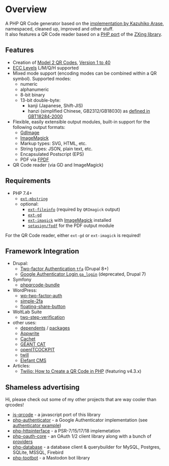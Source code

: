 # Overview

A PHP QR Code generator based on the [implementation by Kazuhiko Arase](https://github.com/kazuhikoarase/qrcode-generator), namespaced, cleaned up, improved and other stuff. <br>
It also features a QR Code reader based on a [PHP port](https://github.com/khanamiryan/php-qrcode-detector-decoder) of the [ZXing library](https://github.com/zxing/zxing).


## Features

- Creation of [Model 2 QR Codes](https://www.qrcode.com/en/codes/model12.html), [Version 1 to 40](https://www.qrcode.com/en/about/version.html)
- [ECC Levels](https://www.qrcode.com/en/about/error_correction.html) L/M/Q/H supported
- Mixed mode support (encoding modes can be combined within a QR symbol). Supported modes:
  - numeric
  - alphanumeric
  - 8-bit binary
  - 13-bit double-byte:
    - kanji (Japanese, Shift-JIS)
    - hanzi (simplified Chinese, GB2312/GB18030) as [defined in GBT18284-2000](https://www.chinesestandard.net/PDF/English.aspx/GBT18284-2000)
- Flexible, easily extensible output modules, built-in support for the following output formats:
  - [GdImage](https://www.php.net/manual/book.image)
  - [ImageMagick](https://www.php.net/manual/book.imagick)
  - Markup types: SVG, HTML, etc.
  - String types: JSON, plain text, etc.
  - Encapsulated Postscript (EPS)
  - PDF via [FPDF](https://github.com/setasign/fpdf)
- QR Code reader (via GD and ImageMagick)


## Requirements

- PHP 7.4+
  - [`ext-mbstring`](https://www.php.net/manual/book.mbstring.php)
  - optional:
    - [`ext-fileinfo`](https://www.php.net/manual/book.fileinfo.php) (required by `QRImagick` output)
    - [`ext-gd`](https://www.php.net/manual/book.image)
    - [`ext-imagick`](https://github.com/Imagick/imagick) with [ImageMagick](https://imagemagick.org) installed
    - [`setasign/fpdf`](https://github.com/setasign/fpdf) for the PDF output module

For the QR Code reader, either `ext-gd` or `ext-imagick` is required!


## Framework Integration

- Drupal:
  - [Two-factor Authentication `tfa`](https://www.drupal.org/project/tfa) (Drupal 8+)
  - [Google Authenticator Login `ga_login`](https://www.drupal.org/project/ga_login) (deprecated, Drupal 7)
- Symfony
  - [phpqrcode-bundle](https://github.com/jonasarts/phpqrcode-bundle)
- WordPress:
  - [wp-two-factor-auth](https://github.com/sjinks/wp-two-factor-auth)
  - [simple-2fa](https://wordpress.org/plugins/simple-2fa/)
  - [floating-share-button](https://github.com/qriouslad/floating-share-button)
- WoltLab Suite
  - [two-step-verification](http://pluginstore.woltlab.com/file/3007-two-step-verification/)
- other uses:
  - [dependents](https://github.com/chillerlan/php-qrcode/network/dependents) / [packages](https://github.com/chillerlan/php-qrcode/network/dependents?dependent_type=PACKAGE)
  - [Appwrite](https://github.com/appwrite/appwrite)
  - [Cachet](https://github.com/CachetHQ/Cachet)
  - [GÉANT CAT](https://github.com/GEANT/CAT)
  - [openITCOCKPIT](https://github.com/it-novum/openITCOCKPIT)
  - [twill](https://github.com/area17/twill)
  - [Elefant CMS](https://github.com/jbroadway/elefant)
- Articles:
  - [Twilio: How to Create a QR Code in PHP](https://www.twilio.com/blog/create-qr-code-in-php) (featuring v4.3.x)


## Shameless advertising

Hi, please check out some of my other projects that are way cooler than qrcodes!

- [js-qrcode](https://github.com/chillerlan/js-qrcode) - a javascript port of this library
- [php-authenticator](https://github.com/chillerlan/php-authenticator) - a Google Authenticator implementation (see [authenticator example](https://github.com/chillerlan/php-qrcode/blob/main/examples/authenticator.php))
- [php-httpinterface](https://github.com/chillerlan/php-httpinterface) - a PSR-7/15/17/18 implemetation
- [php-oauth-core](https://github.com/chillerlan/php-oauth-core) - an OAuth 1/2 client library along with a bunch of [providers](https://github.com/chillerlan/php-oauth-providers)
- [php-database](https://github.com/chillerlan/php-database) - a database client & querybuilder for MySQL, Postgres, SQLite, MSSQL, Firebird
- [php-tootbot](https://github.com/php-tootbot/tootbot-template) - a Mastodon bot library
